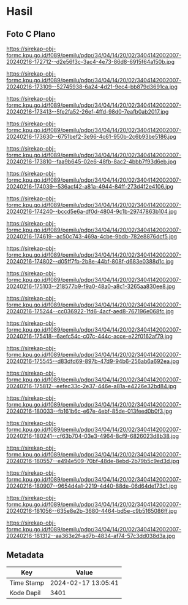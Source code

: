 # Hasil

## Foto C Plano

https://sirekap-obj-formc.kpu.go.id/f089/pemilu/pdpr/34/04/14/20/02/3404142002007-20240216-172712--d2e56f3c-3ac4-4e73-86d8-6915f64a150b.jpg

https://sirekap-obj-formc.kpu.go.id/f089/pemilu/pdpr/34/04/14/20/02/3404142002007-20240216-173109--52745938-6a24-4d21-9ec4-bb879d3691ca.jpg

https://sirekap-obj-formc.kpu.go.id/f089/pemilu/pdpr/34/04/14/20/02/3404142002007-20240216-173413--5fe2fa52-26ef-4ffd-98d0-7eafb0ab2017.jpg

https://sirekap-obj-formc.kpu.go.id/f089/pemilu/pdpr/34/04/14/20/02/3404142002007-20240216-173630--6751bef2-3e96-4c61-950b-2c6b93be5186.jpg

https://sirekap-obj-formc.kpu.go.id/f089/pemilu/pdpr/34/04/14/20/02/3404142002007-20240216-173810--faa9b645-02e6-48fb-8ac2-4bbb7f93d6eb.jpg

https://sirekap-obj-formc.kpu.go.id/f089/pemilu/pdpr/34/04/14/20/02/3404142002007-20240216-174039--536acf42-a81a-4944-84ff-273d4f2e4106.jpg

https://sirekap-obj-formc.kpu.go.id/f089/pemilu/pdpr/34/04/14/20/02/3404142002007-20240216-174240--bccd5e6a-df0d-4804-9c1b-29747863b104.jpg

https://sirekap-obj-formc.kpu.go.id/f089/pemilu/pdpr/34/04/14/20/02/3404142002007-20240216-174619--ac50c743-469a-4cbe-9bdb-782e8876dcf5.jpg

https://sirekap-obj-formc.kpu.go.id/f089/pemilu/pdpr/34/04/14/20/02/3404142002007-20240216-174802--d05ff7fb-2b8e-44bf-808f-d683e0388d1c.jpg

https://sirekap-obj-formc.kpu.go.id/f089/pemilu/pdpr/34/04/14/20/02/3404142002007-20240216-175103--218577b9-f9a0-48a0-a8c1-3265aa830ee8.jpg

https://sirekap-obj-formc.kpu.go.id/f089/pemilu/pdpr/34/04/14/20/02/3404142002007-20240216-175244--cc036922-1fd6-4acf-aed8-767196e068fc.jpg

https://sirekap-obj-formc.kpu.go.id/f089/pemilu/pdpr/34/04/14/20/02/3404142002007-20240216-175418--6aefc54c-c07c-444c-acce-e22f0162af79.jpg

https://sirekap-obj-formc.kpu.go.id/f089/pemilu/pdpr/34/04/14/20/02/3404142002007-20240216-175545--d83dfd69-897b-47d9-94b6-256ab6a692ea.jpg

https://sirekap-obj-formc.kpu.go.id/f089/pemilu/pdpr/34/04/14/20/02/3404142002007-20240216-175812--eefec33c-2e37-446e-a81a-e4226e32bd84.jpg

https://sirekap-obj-formc.kpu.go.id/f089/pemilu/pdpr/34/04/14/20/02/3404142002007-20240216-180033--fb161b6c-e67e-4ebf-85de-013feed0b0f3.jpg

https://sirekap-obj-formc.kpu.go.id/f089/pemilu/pdpr/34/04/14/20/02/3404142002007-20240216-180241--cf63b704-03e3-4964-8cf9-6826023d8b38.jpg

https://sirekap-obj-formc.kpu.go.id/f089/pemilu/pdpr/34/04/14/20/02/3404142002007-20240216-180557--e494e509-70bf-48de-8ebd-2b79b5c9ed3d.jpg

https://sirekap-obj-formc.kpu.go.id/f089/pemilu/pdpr/34/04/14/20/02/3404142002007-20240216-180907--9654d4a1-2219-4d40-88de-06d64de173c1.jpg

https://sirekap-obj-formc.kpu.go.id/f089/pemilu/pdpr/34/04/14/20/02/3404142002007-20240216-181056--635e8e2b-3680-4464-bd5e-c9b5165086ff.jpg

https://sirekap-obj-formc.kpu.go.id/f089/pemilu/pdpr/34/04/14/20/02/3404142002007-20240216-181312--aa363e2f-ad7b-4834-af74-57c3dd038d3a.jpg


## Metadata

| Key        | Value               |
| ---------- | ------------------- |
| Time Stamp | 2024-02-17 13:05:41 |
| Kode Dapil | 3401                |



